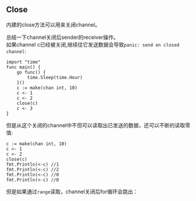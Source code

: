 ## Close



内建的close方法可以用来关闭channel。

总结一下channel关闭后sender的receiver操作。  
如果channel c已经被关闭,继续往它发送数据会导致`panic: send on closed channel`:



```golang
import "time"
func main() {
	go func() {
		time.Sleep(time.Hour)
	}()
	c := make(chan int, 10)
	c <- 1
	c <- 2
	close(c)
	c <- 3
}
```

但是从这个关闭的channel中不但可以读取出已发送的数据，还可以不断的读取零值:

```golang
c := make(chan int, 10)
c <- 1
c <- 2
close(c)
fmt.Println(<-c) //1
fmt.Println(<-c) //2
fmt.Println(<-c) //0
fmt.Println(<-c) //0
```



但是如果通过`range`读取，channel关闭后for循环会跳出：

